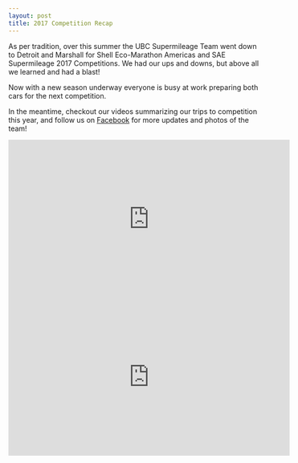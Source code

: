 ```yaml
---
layout: post
title: 2017 Competition Recap
---
```


As per tradition, over this summer the UBC Supermileage Team went down to Detroit
and Marshall for Shell Eco-Marathon Americas and SAE Supermileage 2017 Competitions.
We had our ups and downs, but above all we learned and had a blast!

Now with a new season underway everyone is busy at work preparing both cars for
the next competition.

In the meantime, checkout our videos summarizing our trips to competition this
year, and follow us on [Facebook](https://www.facebook.com/ubcst) for more updates
and photos of the team!

<iframe width="560" height="315" src="https://www.youtube.com/embed/bzZ8nXOH678" frameborder="0" allowfullscreen></iframe>

<iframe width="560" height="315" src="https://www.youtube.com/embed/W0ObJ8kLU0M" frameborder="0" allowfullscreen></iframe>

